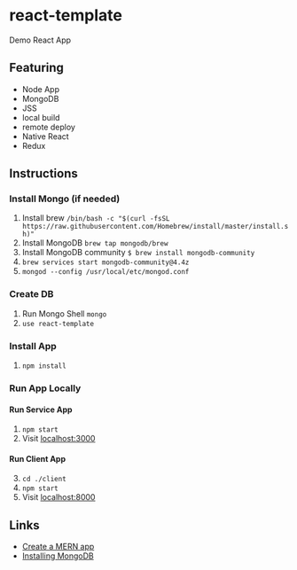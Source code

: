 # react-template

Demo React App

## Featuring
* Node App
* MongoDB
* JSS
* local build
* remote deploy
* Native React
* Redux

## Instructions

### Install Mongo (if needed)
1. Install brew `/bin/bash -c "$(curl -fsSL https://raw.githubusercontent.com/Homebrew/install/master/install.sh)"`
2. Install MongoDB `brew tap mongodb/brew`
3. Install MongoDB community `$ brew install mongodb-community`
4. `brew services start mongodb-community@4.4z`
5. `mongod --config /usr/local/etc/mongod.conf`

### Create DB
1. Run Mongo Shell `mongo`
2. `use react-template`

### Install App
1. `npm install`

### Run App Locally
#### Run Service App
1. `npm start`
2. Visit [localhost:3000](http://localhost:3000/)
#### Run Client App
3. `cd ./client`
4. `npm start`
5. Visit [localhost:8000](http://localhost:8000/)

## Links
* [Create a MERN app](https://medium.com/swlh/how-to-create-your-first-mern-mongodb-express-js-react-js-and-node-js-stack-7e8b20463e66)
* [Installing MongoDB](https://docs.mongodb.com/manual/tutorial/install-mongodb-on-os-x/)
